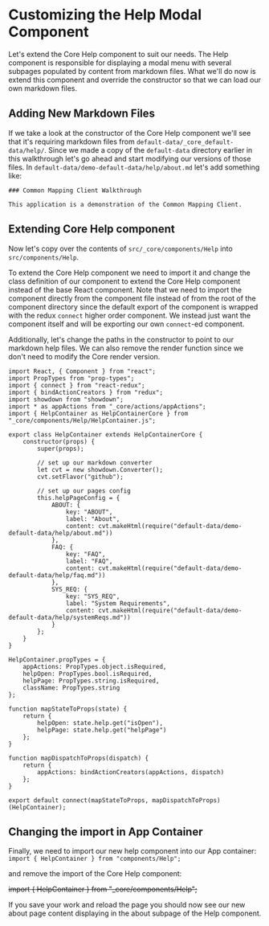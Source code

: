 # Customizing the Help Modal Component

Let's extend the Core Help component to suit our needs. The Help component is responsible for displaying a modal menu with several subpages populated by content from markdown files. What we'll do now is extend this component and override the constructor so that we can load our own markdown files.

## Adding New Markdown Files

If we take a look at the constructor of the Core Help component we'll see that it's requiring markdown files from `default-data/_core_default-data/help/`. Since we made a copy of the `default-data` directory earlier in this walkthrough let's go ahead and start modifying our versions of those files. In `default-data/demo-default-data/help/about.md` let's add something like:

```
### Common Mapping Client Walkthrough

This application is a demonstration of the Common Mapping Client.
```

## Extending Core Help component
Now let's copy over the contents of `src/_core/components/Help` into `src/components/Help`. 

To extend the Core Help component we need to import it and change the class definition of our component to extend the Core Help component instead of the base React component. Note that we need to import the component directly from the component file instead of from the root of the component directory since the default export of the component is wrapped with the redux `connect` higher order component. We instead just want the component itself and will be exporting our own `connect`-ed component.

Additionally, let's change the paths in the constructor to point to our markdown help files. We can also remove the render function since we don't need to modify the Core render version.

```JSX
import React, { Component } from "react";
import PropTypes from "prop-types";
import { connect } from "react-redux";
import { bindActionCreators } from "redux";
import showdown from "showdown";
import * as appActions from "_core/actions/appActions";
import { HelpContainer as HelpContainerCore } from "_core/components/Help/HelpContainer.js";

export class HelpContainer extends HelpContainerCore {
    constructor(props) {
        super(props);

        // set up our markdown converter
        let cvt = new showdown.Converter();
        cvt.setFlavor("github");

        // set up our pages config
        this.helpPageConfig = {
            ABOUT: {
                key: "ABOUT",
                label: "About",
                content: cvt.makeHtml(require("default-data/demo-default-data/help/about.md"))
            },
            FAQ: {
                key: "FAQ",
                label: "FAQ",
                content: cvt.makeHtml(require("default-data/demo-default-data/help/faq.md"))
            },
            SYS_REQ: {
                key: "SYS_REQ",
                label: "System Requirements",
                content: cvt.makeHtml(require("default-data/demo-default-data/help/systemReqs.md"))
            }
        };
    }
}

HelpContainer.propTypes = {
    appActions: PropTypes.object.isRequired,
    helpOpen: PropTypes.bool.isRequired,
    helpPage: PropTypes.string.isRequired,
    className: PropTypes.string
};

function mapStateToProps(state) {
    return {
        helpOpen: state.help.get("isOpen"),
        helpPage: state.help.get("helpPage")
    };
}

function mapDispatchToProps(dispatch) {
    return {
        appActions: bindActionCreators(appActions, dispatch)
    };
}

export default connect(mapStateToProps, mapDispatchToProps)(HelpContainer);
```

## Changing the import in App Container

Finally, we need to import our new help component into our App container:
`import { HelpContainer } from "components/Help";`

and remove the import of the Core Help component:

~~import { HelpContainer } from "_core/components/Help";~~

If you save your work and reload the page you should now see  our new about page content displaying in the about subpage of the Help component.